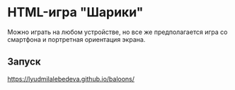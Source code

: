 # HTML-игра "Шарики"

Можно играть на любом устройстве, но все же предполагается игра со смартфона и портретная ориентация экрана.

## Запуск

https://lyudmilalebedeva.github.io/baloons/
